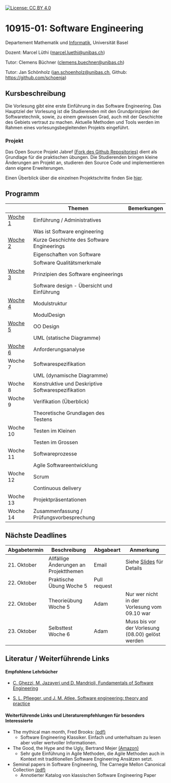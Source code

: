 [![License: CC BY 4.0](https://img.shields.io/badge/License-CC%20BY%204.0-lightgrey.svg)](https://creativecommons.org/licenses/by/4.0/)

# 10915-01: Software Engineering

Departement Mathematik und [Informatik](http://informatik.unibas.ch/), Universität Basel

Dozent: Marcel Lüthi (<marcel.luethi@unibas.ch>)

Tutor: Clemens Büchner (<clemens.buechner@unibas.ch>)

Tutor: Jan Schönholz (<jan.schoenholz@unibas.ch>, Github: <https://github.com/schoenja>)

## Kursbeschreibung

Die Vorlesung gibt eine erste Einführung in das Software Engineering. 
Das Hauptziel der Vorlesung ist die Studierenden mit den Grundprinzipien der Softwaretechnik, sowie, zu einem gewissen Grad, auch mit der Geschichte des Gebiets vertraut zu machen. 
Aktuelle Methoden und Tools werden im Rahmen eines vorlesungsbegleitenden Projekts eingeführt.

### Projekt

Das Open Source Projekt Jabref [(Fork des Github Repositories)](https://github.com/unibas-marcelluethi/jabref) dient als Grundlage für die praktischen 
übungen. Die Studierenden bringen kleine Änderungen am Projekt an, studieren den Source Code und implementieren dann eigene Erweiterungen. 

Einen Überblick über die einzelnen Projektschritte finden Sie [hier](https://unibas-marcelluethi.github.io/software-engineering/project/project-summary.html).

## Programm 

|  | Themen | Bemerkungen |
| ------| ----- | --------- |
|[Woche 1](https://unibas-marcelluethi.github.io/software-engineering/week1/index.html) | Einführung / Administratives  | |
|    | Was ist Software engineering  | |
|[Woche 2](https://unibas-marcelluethi.github.io/software-engineering/week2/index.html) | Kurze Geschichte des Software Engineerings  | |
|    | Eigenschaften von Software ||
|    |  Software Qualitätsmerkmale | | 
|[Woche 3](https://unibas-marcelluethi.github.io/software-engineering/week3/index.html) | Prinzipien des Software engineerings   | |
|    | Software design - Übersicht und Einführung |  |
|[Woche 4](https://unibas-marcelluethi.github.io/software-engineering/week4/index.html) | Modulstruktur  | |
|    | ModulDesign  | |
|[Woche 5](https://unibas-marcelluethi.github.io/software-engineering/week5/index.html) | OO Design |
|    | UML (statische Diagramme)  | | 
|[Woche 6](https://unibas-marcelluethi.github.io/software-engineering/week6/index.html)   | Anforderungsanalyse   | |
|Woche 7 | Softwarespezifikation  |  |
|    | UML (dynamische Diagramme)  | | 
|Woche 8 | Konstruktive und Deskriptive Softwarespezifikation  |  |
|Woche 9| Verifikation (Überblick)  | |
|    | Theoretische Grundlagen des Testens| |
| Woche 10 | Testen im Kleinen   | | 
|| Testen im Grossen ||
| Woche 11    | Softwareprozesse | |
|             | Agile Softwareentwicklung   | |
| Woche 12| Scrum  | |
|         | Continuous delivery | | 
| Woche 13 | Projektpräsentationen | |
| Woche 14          | Zusammenfassung / Prüfungsvorbesprechung | |

## Nächste Deadlines

| Abgabetermin | Beschreibung | Abgabeart | Anmerkung |
| ------------ | ------------ | ---- | ------- |
| 21. Oktober | Allfällige Änderungen an Projektthemen | Email | Siehe [Slides](docs/week4/slides/project-introduction.pdf) für Details
| 22. Oktober | Praktische Übung Woche 5| Pull request | |
| 22. Oktober | Theorieübung Woche 5| Adam | Nur wer nicht in der Vorlesung vom 09.10 war |
| 23. Oktober | Selbsttest Woche 6| Adam |  Muss bis vor der Vorlesung (08.00) gelöst werden |





## Literatur / Weiterführende Links

#### Empfohlene Lehrbücher 

* [C. Ghezzi, M. Jazayeri und D. Mandrioli, Fundamentals of Software Engineering](https://www.pearson.com/us/higher-education/program/Ghezzi-Fundamentals-of-Software-Engineering-2nd-Edition/PGM13112.html)

* [S. L. Pfleeger, und J. M. Atlee. Software engineering: theory and practice](https://www.pearson.com/us/higher-education/program/Pfleeger-Pfleeger-Software-Engineering-4-4th-Edition/PGM58925.html)


#### Weiterführende Links und Literaturempfehlungen für besonders Interessierte
* The mythical man month, Fred Brooks: [(pdf)](https://is.muni.cz/www/208322/The.Mythical.Man.Month.F.Brooks.pdf)
    * Software Engineering Klassiker. Einfach und unterhaltsam zu lesen aber voller wertvoller Informationen.
* The Good, the Hype and the Ugly, Bertrand Mejer [(Amazon)](https://www.amazon.com/Agile-Good-Hype-Bertrand-Meyer/dp/3319051547)
    * Sehr gute Einführung in Agile Methoden, die Agile Methoden auch in Kontext mit traditionellen Software Engineering Ansätzen setzt.
* Seminal papers in Software Engineering, The Carnegie Mellon Canonical Collection [(pdf)](http://reports-archive.adm.cs.cmu.edu/anon/isr2015/CMU-ISR-15-107.pdf)
    * Annotierter Katalog von klassischen Software Engineering Paper

